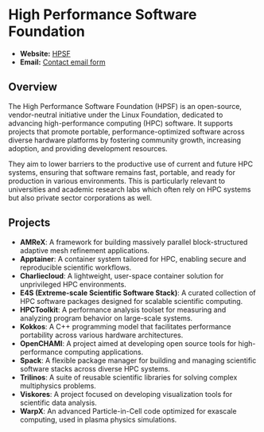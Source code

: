 # High Performance Software Foundation

- **Website:** [HPSF](https://hpsf.io/)
- **Email:** [Contact email form](https://hpsf.io/contact)

## Overview

The High Performance Software Foundation (HPSF) is an open-source, vendor-neutral initiative under the Linux Foundation, dedicated to advancing high-performance computing (HPC) software. It supports projects that promote portable, performance-optimized software across diverse hardware platforms by fostering community growth, increasing adoption, and providing development resources.

They aim to lower barriers to the productive use of current and future HPC systems, ensuring that software remains fast, portable, and ready for production in various environments. This is particularly relevant to universities and academic research labs which often rely on HPC systems but also private sector corporations as well.

## Projects

- **AMReX**: A framework for building massively parallel block-structured adaptive mesh refinement applications.
- **Apptainer**: A container system tailored for HPC, enabling secure and reproducible scientific workflows.
- **Charliecloud**: A lightweight, user-space container solution for unprivileged HPC environments.
- **E4S (Extreme-scale Scientific Software Stack)**: A curated collection of HPC software packages designed for scalable scientific computing.
- **HPCToolkit**: A performance analysis toolset for measuring and analyzing program behavior on large-scale systems.
- **Kokkos**: A C++ programming model that facilitates performance portability across various hardware architectures.
- **OpenCHAMI**: A project aimed at developing open source tools for high-performance computing applications.
- **Spack**: A flexible package manager for building and managing scientific software stacks across diverse HPC systems.
- **Trilinos**: A suite of reusable scientific libraries for solving complex multiphysics problems.
- **Viskores**: A project focused on developing visualization tools for scientific data analysis.
- **WarpX**: An advanced Particle-in-Cell code optimized for exascale computing, used in plasma physics simulations.
